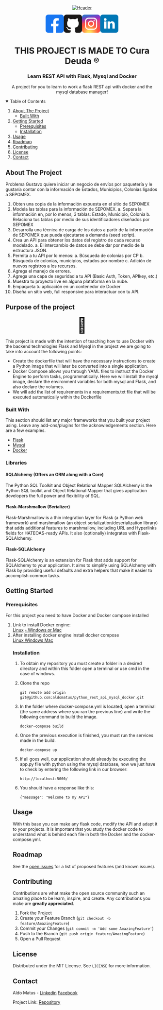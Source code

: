 <!--
*** Thanks for checking out the Best-README-Template. If you have a suggestion
*** that would make this better, please fork the repo and create a pull request
*** or simply open an issue with the tag "enhancement".
*** Thanks again! Now go create something AMAZING! :D
-->

<!-- PROJECT LOGO -->
<br />
<p align="center">
  <a href="https://github.com/othneildrew/Best-README-Template">
    <img src="https://i.imgur.com/19coMSB.png" alt="Header" >
  </a>
   <div align="center">
   <a href="https://www.facebook.com/aldo.matusmartinez" ><img src="https://github.com/edent/SuperTinyIcons/blob/master/images/svg/facebook.svg" title="Facebook" width="60"  margin="30px"/></a><a href="https://github.com/aldomatus/" ><img src="https://github.com/edent/SuperTinyIcons/blob/master/images/svg/github.svg" title="Github" width="60"/></a><a href="https://www.instagram.com/aldomatus1/" ><img src="https://github.com/edent/SuperTinyIcons/blob/master/images/svg/instagram.svg" title="Instagram" width="60"  /></a><a href="https://www.linkedin.com/in/aldomatus/" ><img src="https://github.com/edent/SuperTinyIcons/blob/master/images/svg/linkedin.svg" title="Linkedin" width="60"  /></a>

  </div>
  <h1 align="center">THIS PROJECT IS MADE TO Cura Deuda ® </h1>
  <h3 align="center">Learn REST API with Flask, Mysql and Docker</h3>

  <p align="center">
    A project for you to learn to work a flask REST api with docker and the mysql database manager!
  </p>
</p>



<!-- TABLE OF CONTENTS -->
<details open="open">
  <summary>Table of Contents</summary>
  <ol>
    <li>
      <a href="#about-the-project">About The Project</a>
      <ul>
        <li><a href="#built-with">Built With</a></li>
      </ul>
    </li>
    <li>
      <a href="#getting-started">Getting Started</a>
      <ul>
        <li><a href="#prerequisites">Prerequisites</a></li>
        <li><a href="#installation">Installation</a></li>
      </ul>
    </li>
    <li><a href="#usage">Usage</a></li>
    <li><a href="#roadmap">Roadmap</a></li>
    <li><a href="#contributing">Contributing</a></li>
    <li><a href="#license">License</a></li>
    <li><a href="#contact">Contact</a></li>
  </ol>
</details>



<!-- ABOUT THE PROJECT -->
## About The Project
Problema
Gustavo quiere iniciar un negocio de envíos por paquetería y le gustaría contar con la
información de Estados, Municipios, Colonias ligados a SEPOMEX.
1. Obten una copia de la información expuesta en el sitio de SEPOMEX
2. Modela las tablas para la información de SEPOMEX.
a. Separa la información en, por lo menos, 3 tablas: Estado, Municipio, Colonia
b. Relaciona tus tablas por medio de sus identificadores diseñados por
SEPOMEX
3. Desarrolla una técnica de carga de los datos a partir de la información de SEPOMEX
que pueda ejecutarse a demanda (seed script).
4. Crea un API para obtener los datos del registro de cada recurso modelado.
a. El intercambio de datos se debe dar por medio de la estructura JSON.
5. Permita a tu API por lo menos:
a. Búsqueda de colonias por CP
b. Búsqueda de colonias, municipios, estados por nombre
c. Adición de nuevos registros a los recursos.
6. Agrega el manejo de errores.
7. Agrega una capa de seguridad a tu API (Basic Auth, Token, APIkey, etc.)
8. Muestra tu proyecto live en alguna plataforma en la nube.
9. Empaqueta tu aplicación en un contenedor de Docker
10. Diseña un sitio web, full responsive para interactuar con tu API.

## Purpose of the project 

  <p align="center"> <span style="font-size:50px;">🚀</span> </p>
This project is made with the intention of teaching how to use Docker with the backend technologies Flask and Mysql in the project we are going to take into account the following points:

* Create the dockerfile that will have the necessary instructions to create a Python image that will later be converted into a single application.
* Docker Compose allows you through YAML files to instruct the Docker Engine to perform tasks, programmatically. Here we will install the mysql image, declare the environment variables for both mysql and Flask, and also declare the volumes.
* We will add the list of requirements in a requirements.txt file that will be executed automatically within the Dockerfile

### Built With

This section should list any major frameworks that you built your project using. Leave any add-ons/plugins for the acknowledgements section. Here are a few examples.
* [Flask](https://flask.palletsprojects.com/en/2.0.x/)
* [Mysql](https://www.mysql.com/)
* [Docker](https://www.docker.com/)

### Libraries

#### SQLAlchemy (Offers an ORM along with a Core)
The Python SQL Toolkit and Object Relational Mapper
SQLAlchemy is the Python SQL toolkit and Object Relational Mapper that gives application developers the full power and flexibility of SQL.

#### Flask-Marshmallow (Serializer)
Flask-Marshmallow is a thin integration layer for Flask (a Python web framework) and marshmallow (an object serialization/deserialization library) that adds additional features to marshmallow, including URL and Hyperlinks fields for HATEOAS-ready APIs. It also (optionally) integrates with Flask-SQLAlchemy.

#### Flask-SQLAlchemy 
Flask-SQLAlchemy is an extension for Flask that adds support for SQLAlchemy to your application. It aims to simplify using SQLAlchemy with Flask by providing useful defaults and extra helpers that make it easier to accomplish common tasks.

<!-- GETTING STARTED -->
## Getting Started



### Prerequisites

For this project you need to have Docker and Docker compose installed


<ol>
<li>Link to install Docker engine:</li>
<a href="https://docs.docker.com/engine/install/ubuntu/">Linux</a>
<a href="https://docs.docker.com/engine/install/">  -  Windows or Mac</a>

<li>After installing docker engine install docker compose</li>
<a href="https://docs.docker.com/compose/install/">Linux Windows Mac</a>
</li>



### Installation

1. To obtain my repository you must create a folder in a desired directory and within this folder open a terminal or use cmd in the case of windows.
2. Clone the repo
   ```
   git remote add origin git@github.com:aldomatus/python_rest_api_mysql_docker.git
   
   ```
3. In the folder where docker-compose.yml is located, open a terminal (the same address where you ran the previous line) and write the following command to build the image.
   ```
   docker-compose build
   ```
4. Once the previous execution is finished, you must run the services made in the build.
   ```
   docker-compose up
   ```
5. If all goes well, our application should already be executing the app.py file with python using the mysql database, now we just have to check by entering the following link in our browser:

   ```
   http://localhost:5000/
   ```
6. You should have a response like this:
   ```
   {"message": "Welcome to my API"}
   ```


<!-- USAGE EXAMPLES -->
## Usage

With this base you can make any flask code, modify the API and adapt it to your projects. It is important that you study the docker code to understand what is behind each file in both the Docker and the docker-compose.yml.



<!-- ROADMAP -->
## Roadmap

See the [open issues](https://github.com/aldomatus/flask_rest_api/issues) for a list of proposed features (and known issues).



<!-- CONTRIBUTING -->
## Contributing

Contributions are what make the open source community such an amazing place to be learn, inspire, and create. Any contributions you make are **greatly appreciated**.

1. Fork the Project
2. Create your Feature Branch (`git checkout -b feature/AmazingFeature`)
3. Commit your Changes (`git commit -m 'Add some AmazingFeature'`)
4. Push to the Branch (`git push origin feature/AmazingFeature`)
5. Open a Pull Request



<!-- LICENSE -->
## License

Distributed under the MIT License. See `LICENSE` for more information.



<!-- CONTACT -->
## Contact

Aldo Matus - [Linkedin](https://www.linkedin.com/in/aldomatus/) [Facebook](https://www.facebook.com/aldo.matusmartinez/)

Project Link: [Repository](https://github.com/aldomatus/flask_rest_api/)






